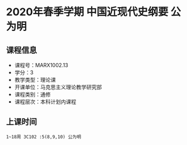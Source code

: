 # 2020年春季学期 中国近现代史纲要 公为明






## 课程信息

- 课程号：MARX1002.13
- 学分：3
- 教学类型：理论课
- 开课单位：马克思主义理论教学研究部
- 课程类别：通修
- 课程层次：本科计划内课程

## 上课时间

```
1~18周 3C102 :5(8,9,10) 公为明
```

